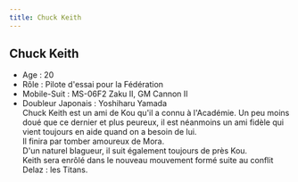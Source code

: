 ```yaml
---
title: Chuck Keith
---
```


Chuck Keith
-----------


- Age : 20   
- Rôle : Pilote d'essai pour la Fédération   
- Mobile-Suit : MS-06F2 Zaku II, GM Cannon II   
- Doubleur Japonais : Yoshiharu Yamada   
Chuck Keith est un ami de Kou qu'il a connu à l'Académie. Un peu moins doué que ce dernier et plus peureux, il est néanmoins un ami fidèle qui vient toujours en aide quand on a besoin de lui.   
Il finira par tomber amoureux de Mora.   
D'un naturel blagueur, il suit également toujours de près Kou.   
Keith sera enrôlé dans le nouveau mouvement formé suite au conflit Delaz : les Titans.

